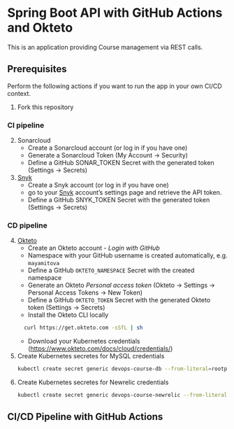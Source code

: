# Spring Boot API with GitHub Actions and Okteto 

This is an application providing Course management via REST calls.

## Prerequisites

Perform the following actions if you want to run the app in your own CI/CD context.

1. Fork this repository

### CI pipeline

2. Sonarcloud
   - Create a Sonarcloud account (or log in if you have one)
   - Generate a Sonarcloud Token (My Account -> Security)
   - Define a GitHub SONAR_TOKEN Secret with the generated token (Settings -> Secrets)
3. [Snyk](https://app.snyk.io)
   - Create a Snyk account (or log in if you have one)
   - go to your [Snyk](https://app.snyk.io/account) account’s settings page and retrieve the API token.
   - Define a GitHub SNYK_TOKEN Secret with the generated token (Settings -> Secrets)


### CD pipeline
4. [Okteto](https://www.okteto.com/) 
   - Create an Okteto account - _Login with GitHub_ 
   - Namespace with your GitHub username is created automatically, e.g. `mayamitova`
   - Define a GitHub `OKTETO_NAMESPACE` Secret with the created namespace
   - Generate an Okteto _Personal access token_ (Okteto -> Settings -> Personal Access Tokens -> New Token)
   - Define a GitHub `OKTETO_TOKEN` Secret with the generated Okteto token (Settings -> Secrets)
   - Install the Okteto CLI locally
   ```bash
     curl https://get.okteto.com -sSfL | sh
   ```
   - Download your Kubernetes credentials (https://www.okteto.com/docs/cloud/credentials/)
5. Create Kubernetes secretes for MySQL credentials 
   ```bash
   kubectl create secret generic devops-course-db --from-literal=rootpasswordkey=<adminpwd> --from-literal=username=<dbuser> --from-literal=passwordkey=<dbuserpwd> --from-literal=database=devops-course-db
   ```
6. Create Kubernetes secretes for Newrelic credentials 
   ```bash
   kubectl create secret generic devops-course-newrelic --from-literal=newreliclicense=<nrlicensekey>
   ```

## CI/CD Pipeline with GitHub Actions





